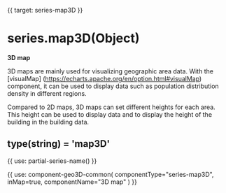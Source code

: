 {{ target: series-map3D }}

# series.map3D(Object)

**3D map**

3D maps are mainly used for visualizing geographic area data. With the [visualMap] (https://echarts.apache.org/en/option.html#visualMap) component, it can be used to display data such as population distribution density in different regions.

Compared to 2D maps, 3D maps can set different heights for each area. This height can be used to display data and to display the height of the building in the building data.

## type(string) = 'map3D'


{{ use: partial-series-name() }}


{{ use: component-geo3D-common(
    componentType="series-map3D",
    inMap=true,
    componentName="3D map"
)  }}